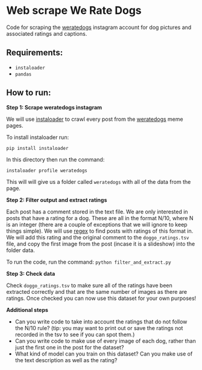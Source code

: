 # Web scrape We Rate Dogs
Code for scraping the [weratedogs](https://www.instagram.com/weratedogs/?hl=en) instagram account for dog pictures and associated ratings and captions.

## Requirements:
- `instaloader`
- `pandas`

## How to run:


**Step 1: Scrape weratedogs instagram**

We will use [instaloader](https://instaloader.github.io/) to crawl every post from the [weratedogs](https://www.instagram.com/weratedogs/?hl=en) meme pages. 

To install instaloader run:

`pip install instaloader`

In this directory then run the command:

`instaloader profile weratedogs`

This will will give us a folder called `weratedogs` with all of the data from the page.

**Step 2: Filter output and extract ratings**

Each post has a comment stored in the text file. We are only interested in posts that have a rating for a dog. These are all in the format N/10, where N is an integer (there are a couple of exceptions that we will ignore to keep things simple). We will use [regex](https://regex101.com/) to find posts with ratings of this format in. We will add this rating and the original comment to the `doggo_ratings.tsv` file, and copy the first image from the post (incase it is a slideshow) into the folder data.

To run the code, run the command:
`python filter_and_extract.py`

**Step 3: Check data**

Check `doggo_ratings.tsv` to make sure all of the ratings have been extracted correctly and that are the same number of images as there are ratings. Once checked you can now use this dataset for your own purposes!

**Additional steps**

- Can you write code to take into account the ratings that do not follow the N/10 rule? (tip: you may want to print out or save the ratings not recorded in the tsv to see if you can spot them.)
- Can you write code to make use of every image of each dog, rather than just the first one in the post for the dataset?
- What kind of model can you train on this dataset? Can you make use of the text description as well as the rating?